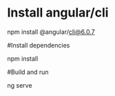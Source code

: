 # Install angular/cli

npm install @angular/cli@6.0.7

#Install dependencies

npm install

#Build and run 

ng serve